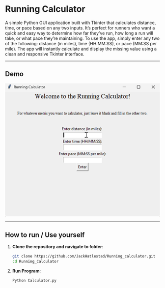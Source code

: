 # Running Calculator

A simple Python GUI application built with Tkinter that calculates distance, time, or pace based on any two inputs. It’s perfect for runners who want a quick and easy way to determine how far they’ve run, 
how long a run will take, or what pace they’re maintaining. To use the app, simply enter any two of the following: distance (in miles), time (HH:MM:SS), or pace (MM:SS per mile). 
The app will instantly calculate and display the missing value using a clean and responsive Tkinter interface.


---
##  Demo
![Demo](Demo.gif)

---

## How to run / Use yourself

1. **Clone the repository and navigate to folder**:
   ```bash
   git clone https://github.com/JackHatlestad/Running_calculator.git
   cd Running_Calculator
2. **Run Program**:
   ```bash
   Python Calculator.py
   
